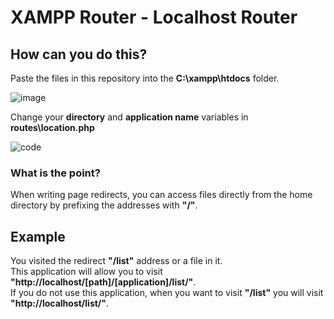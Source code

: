 # XAMPP Router - Localhost Router

## How can you do this?
Paste the files in this repository into the <b>C:\xampp\htdocs</b> folder.

![image](https://github.com/user-attachments/assets/01a331e1-f9f3-4b25-bd27-8d921c5d8a9e)

Change your <b>directory</b> and <b>application name</b> variables in <b>routes\location.php</b>

![code](https://github.com/user-attachments/assets/adc4b48d-eb92-4e9e-a771-a6cb649f55aa)

### What is the point?

When writing page redirects, you can access files directly from the home directory by prefixing the addresses with <b>"/"</b>.

## Example

You visited the redirect <b>"/list"</b> address or a file in it.<br>
This application will allow you to visit <b>"http://localhost/[path]/[application]/list/"</b>.<br>
If you do not use this application, when you want to visit <b>"/list"</b> you will visit <b>"http://localhost/list/"</b>.
